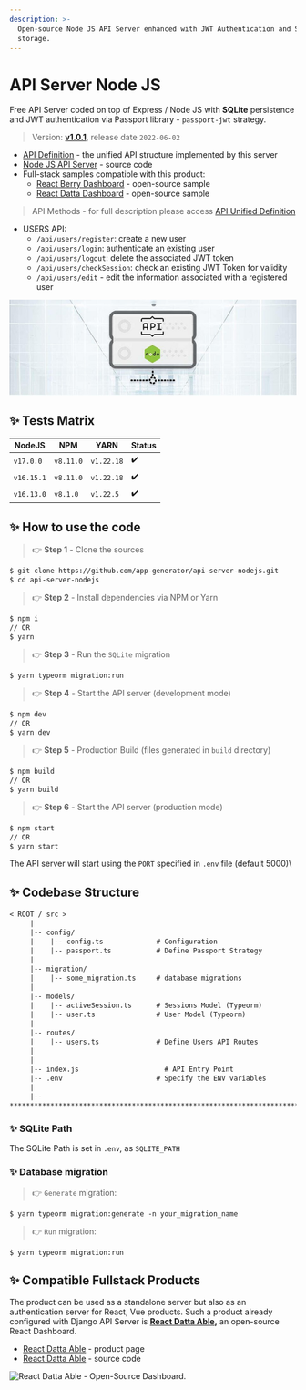 ```yaml
---
description: >-
  Open-source Node JS API Server enhanced with JWT Authentication and SQLite
  storage.
---
```


# API Server Node JS

Free API Server coded on top of Express / Node JS with **SQLite** persistence and JWT authentication via Passport library - `passport-jwt` strategy.

> Version: [**v1.0.1**](https://github.com/app-generator/api-server-nodejs/releases), release date `2022-06-02`

- [API Definition](api-unified-definition.md) - the unified API structure implemented by this server
- [Node JS API Server](https://github.com/app-generator/api-server-nodejs) - source code
- Full-stack samples compatible with this product:
  - [React Berry Dashboard](https://github.com/app-generator/react-berry-admin-template) - open-source sample
  - [React Datta Dashboard](https://github.com/app-generator/react-datta-able-dashboard) - open-source sample

> API Methods - for full description please access [API Unified Definition](api-unified-definition.md)

- USERS API:
  - `/api/users/register`: create a new user
  - `/api/users/login`: authenticate an existing user
  - `/api/users/logout`: delete the associated JWT token
  - `/api/users/checkSession`: check an existing JWT Token for validity
  - `/api/users/edit` - edit the information associated with a registered user

![Node JS API Server - Open-source Product.](../../../static/assets/api-cover-nodejs-xs.jpg)

## ✨ Tests Matrix

| NodeJS     | NPM       | YARN       | Status |
| ---------- | --------- | ---------- | ------ |
| `v17.0.0`  | `v8.11.0` | `v1.22.18` | ✔️     |
| `v16.15.1` | `v8.11.0` | `v1.22.18` | ✔️     |
| `v16.13.0` | `v8.1.0`  | `v1.22.5`  | ✔️     |

## ✨ How to use the code

> 👉 **Step 1** - Clone the sources

```
$ git clone https://github.com/app-generator/api-server-nodejs.git
$ cd api-server-nodejs
```

> 👉 **Step 2** - Install dependencies via NPM or Yarn

```
$ npm i
// OR
$ yarn
```

> 👉 **Step 3** - Run the `SQLite` migration

```
$ yarn typeorm migration:run
```

> 👉 **Step 4** - Start the API server (development mode)

```
$ npm dev
// OR
$ yarn dev
```

> 👉 **Step 5** - Production Build (files generated in `build` directory)

```
$ npm build
// OR
$ yarn build
```

> 👉 **Step 6** - Start the API server (production mode)

```
$ npm start
// OR
$ yarn start
```

The API server will start using the `PORT` specified in `.env` file (default 5000)\\

## ✨ Codebase Structure

```
< ROOT / src >
     |
     |-- config/
     |    |-- config.ts             # Configuration
     |    |-- passport.ts           # Define Passport Strategy
     |
     |-- migration/
     |    |-- some_migration.ts     # database migrations
     |
     |-- models/
     |    |-- activeSession.ts      # Sessions Model (Typeorm)
     |    |-- user.ts               # User Model (Typeorm)
     |
     |-- routes/
     |    |-- users.ts              # Define Users API Routes
     |
     |
     |-- index.js                     # API Entry Point
     |-- .env                       # Specify the ENV variables
     |
     |-- ************************************************************************
```

### ✨ SQLite Path

The SQLite Path is set in `.env`, as `SQLITE_PATH`

### ✨ Database migration

> 👉 `Generate` migration:

```
$ yarn typeorm migration:generate -n your_migration_name
```

> 👉 `Run` migration:

```
$ yarn typeorm migration:run
```

## ✨ Compatible Fullstack Products

The product can be used as a standalone server but also as an authentication server for React, Vue products. Such a product already configured with Django API Server is [**React Datta Able**](https://appseed.us/product/datta-able/api-server-nodejs/react/)**,** an open-source React Dashboard.

- [React Datta Able](https://appseed.us/product/datta-able/api-server-nodejs/react/) - product page
- ​[React Datta Able](https://github.com/app-generator/react-datta-able-dashboard) - source code

![React Datta Able - Open-Source Dashboard.](https://gblobscdn.gitbook.com/assets%2F-MYVW6MKCi9iujNc3SK_%2F-Memyr3wdOIsonokJPUQ%2F-Men-RiulajMsyVGTEgy%2Freact-datta-able-cover.jpg?alt=media&token=c87fbe5e-44b0-4d3d-9bb3-c41495fbb567)
